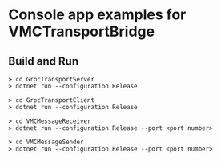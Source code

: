 # Console app examples for VMCTransportBridge

## Build and Run
```
> cd GrpcTransportServer
> dotnet run --configuration Release
```
```
> cd GrpcTransportClient
> dotnet run --configuration Release
```
```
> cd VMCMessageReceiver
> dotnet run --configuration Release --port <port number>
```
```
> cd VMCMessageSender
> dotnet run --configuration Release --port <port number>
```